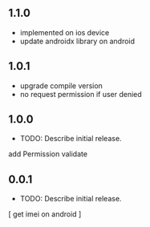 ## 1.1.0

- implemented on ios device
- update androidx library on android

## 1.0.1

- upgrade compile version
- no request permission if user denied

## 1.0.0

* TODO: Describe initial release.

add Permission validate

## 0.0.1

* TODO: Describe initial release.

[ get imei on android ]